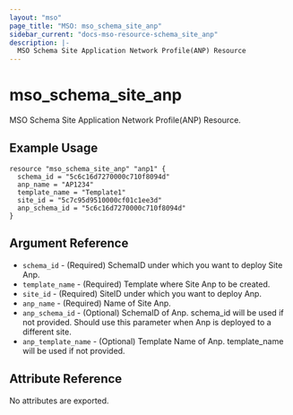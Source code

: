 ```yaml
---
layout: "mso"
page_title: "MSO: mso_schema_site_anp"
sidebar_current: "docs-mso-resource-schema_site_anp"
description: |-
  MSO Schema Site Application Network Profile(ANP) Resource
---
```


# mso_schema_site_anp #

 MSO Schema Site Application Network Profile(ANP) Resource.

## Example Usage ##

```hcl
resource "mso_schema_site_anp" "anp1" {
  schema_id = "5c6c16d7270000c710f8094d"
  anp_name = "AP1234"
  template_name = "Template1"
  site_id = "5c7c95d9510000cf01c1ee3d"
  anp_schema_id = "5c6c16d7270000c710f8094d"
}

```

## Argument Reference ##

* `schema_id` - (Required) SchemaID under which you want to deploy Site Anp.
* `template_name` - (Required) Template where Site Anp to be created.
* `site_id` - (Required) SiteID under which you want to deploy Anp.
* `anp_name` - (Required) Name of Site Anp.
* `anp_schema_id` - (Optional) SchemaID of Anp. schema_id will be used if not provided. Should use this parameter when Anp is deployed to a different site.
* `anp_template_name` - (Optional) Template Name of Anp. template_name will be used if not provided.


## Attribute Reference ##

No attributes are exported.
